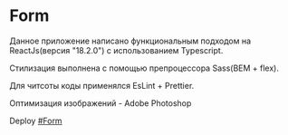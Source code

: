 # Form

Данное приложение написано функциональным подходом на ReactJs(версия "18.2.0") с использованием Typescript.

Стилизация выполнена с помощью препроцессора Sass(BEM + flex).

Для читсоты коды применялся EsLint + Prettier.

Оптимизация изображений - Adobe Photoshop


Deploy [#Form](https://fominnv.github.io/form/)
